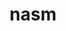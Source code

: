 ---
title: "nasm"
layout: cache
categories: [package, develop-2024-10-13]
meta: {"versions": ["2.16.03"], "compilers": ["apple-clang@=15.0.0", "gcc@=10.2.1", "gcc@=11.1.0", "gcc@=11.4.0", "gcc@=12.3.0", "gcc@=13.2.0", "gcc@=7.3.1", "gcc@=7.5.0", "gcc@=9.4.0", "oneapi@=2024.2.1"], "oss": ["amzn2", "centos7", "ubuntu18.04", "ubuntu20.04", "ubuntu22.04", "ubuntu24.04", "ventura"], "platforms": ["darwin", "linux"], "targets": ["aarch64", "neoverse_n1", "neoverse_v1", "neoverse_v2", "ppc64le", "x86_64_v3"], "stacks": ["aws-isc", "aws-isc-aarch64", "aws-pcluster-neoverse_v1", "data-vis-sdk", "developer-tools-manylinux2014", "e4s", "e4s-neoverse-v2", "e4s-neoverse_v1", "e4s-oneapi", "e4s-power", "e4s-rocm-external", "ml-darwin-aarch64-mps", "ml-linux-x86_64-cpu", "ml-linux-x86_64-cuda", "radiuss", "root"], "num_specs": 15, "num_specs_by_stack": {"root": 15, "ml-darwin-aarch64-mps": 1, "aws-isc-aarch64": 2, "aws-pcluster-neoverse_v1": 2, "aws-isc": 1, "developer-tools-manylinux2014": 1, "radiuss": 1, "e4s-power": 1, "e4s-neoverse_v1": 1, "data-vis-sdk": 1, "e4s-neoverse-v2": 1, "e4s": 1, "e4s-rocm-external": 1, "e4s-oneapi": 1, "ml-linux-x86_64-cpu": 1, "ml-linux-x86_64-cuda": 1}}
spec_details: [{"hash": "spptrn7e3gaeycuyonwjw23zfuq2cyw2", "compiler": "apple-clang@=15.0.0", "versions": ["2.16.03"], "os": "ventura", "platform": "darwin", "target": "aarch64", "variants": ["build_system=autotools"], "stacks": ["root", "ml-darwin-aarch64-mps"], "size": "-", "tarball": "https://binaries.spack.io/develop-2024-10-13/build_cache/darwin-ventura-aarch64/apple-clang-15.0.0/nasm-2.16.03/darwin-ventura-aarch64-apple-clang-15.0.0-nasm-2.16.03-spptrn7e3gaeycuyonwjw23zfuq2cyw2.spack"}, {"hash": "wam53ifhauqxnlmtayl2dzj4xjpfzjju", "compiler": "gcc@=7.3.1", "versions": ["2.16.03"], "os": "amzn2", "platform": "linux", "target": "aarch64", "variants": ["build_system=autotools"], "stacks": ["aws-isc-aarch64", "root"], "size": "-", "tarball": "https://binaries.spack.io/develop-2024-10-13/build_cache/linux-amzn2-aarch64/gcc-7.3.1/nasm-2.16.03/linux-amzn2-aarch64-gcc-7.3.1-nasm-2.16.03-wam53ifhauqxnlmtayl2dzj4xjpfzjju.spack"}, {"hash": "ehzwupirxre5veu2xqyrfk5xasbuvvdd", "compiler": "gcc@=12.3.0", "versions": ["2.16.03"], "os": "amzn2", "platform": "linux", "target": "neoverse_n1", "variants": ["build_system=autotools"], "stacks": ["root", "aws-pcluster-neoverse_v1"], "size": "-", "tarball": "https://binaries.spack.io/develop-2024-10-13/build_cache/linux-amzn2-neoverse_n1/gcc-12.3.0/nasm-2.16.03/linux-amzn2-neoverse_n1-gcc-12.3.0-nasm-2.16.03-ehzwupirxre5veu2xqyrfk5xasbuvvdd.spack"}, {"hash": "wuumoco6gv5hop24txjs2qa5vmghmx6q", "compiler": "gcc@=7.3.1", "versions": ["2.16.03"], "os": "amzn2", "platform": "linux", "target": "neoverse_n1", "variants": ["build_system=autotools"], "stacks": ["aws-isc-aarch64", "root"], "size": "-", "tarball": "https://binaries.spack.io/develop-2024-10-13/build_cache/linux-amzn2-neoverse_n1/gcc-7.3.1/nasm-2.16.03/linux-amzn2-neoverse_n1-gcc-7.3.1-nasm-2.16.03-wuumoco6gv5hop24txjs2qa5vmghmx6q.spack"}, {"hash": "pseg3outnbibpkhti2hudhum23lcl7ai", "compiler": "gcc@=12.3.0", "versions": ["2.16.03"], "os": "amzn2", "platform": "linux", "target": "neoverse_v1", "variants": ["build_system=autotools"], "stacks": ["root", "aws-pcluster-neoverse_v1"], "size": "-", "tarball": "https://binaries.spack.io/develop-2024-10-13/build_cache/linux-amzn2-neoverse_v1/gcc-12.3.0/nasm-2.16.03/linux-amzn2-neoverse_v1-gcc-12.3.0-nasm-2.16.03-pseg3outnbibpkhti2hudhum23lcl7ai.spack"}, {"hash": "fnsvlczliqebkkk5rw3gigf2ee26e6mc", "compiler": "gcc@=7.3.1", "versions": ["2.16.03"], "os": "amzn2", "platform": "linux", "target": "x86_64_v3", "variants": ["build_system=autotools"], "stacks": ["root", "aws-isc"], "size": "-", "tarball": "https://binaries.spack.io/develop-2024-10-13/build_cache/linux-amzn2-x86_64_v3/gcc-7.3.1/nasm-2.16.03/linux-amzn2-x86_64_v3-gcc-7.3.1-nasm-2.16.03-fnsvlczliqebkkk5rw3gigf2ee26e6mc.spack"}, {"hash": "cagspsojdsb6du66xhu3pk3jqslhxsuy", "compiler": "gcc@=10.2.1", "versions": ["2.16.03"], "os": "centos7", "platform": "linux", "target": "x86_64_v3", "variants": ["build_system=autotools"], "stacks": ["developer-tools-manylinux2014", "root"], "size": "-", "tarball": "https://binaries.spack.io/develop-2024-10-13/build_cache/linux-centos7-x86_64_v3/gcc-10.2.1/nasm-2.16.03/linux-centos7-x86_64_v3-gcc-10.2.1-nasm-2.16.03-cagspsojdsb6du66xhu3pk3jqslhxsuy.spack"}, {"hash": "zk6b7mdd2eil3op5z7pvkbzqpnll5b5d", "compiler": "gcc@=7.5.0", "versions": ["2.16.03"], "os": "ubuntu18.04", "platform": "linux", "target": "x86_64_v3", "variants": ["build_system=autotools"], "stacks": ["root", "radiuss"], "size": "-", "tarball": "https://binaries.spack.io/develop-2024-10-13/build_cache/linux-ubuntu18.04-x86_64_v3/gcc-7.5.0/nasm-2.16.03/linux-ubuntu18.04-x86_64_v3-gcc-7.5.0-nasm-2.16.03-zk6b7mdd2eil3op5z7pvkbzqpnll5b5d.spack"}, {"hash": "df2cuk5di5y7zotis3q5i4xpak2c7ivt", "compiler": "gcc@=9.4.0", "versions": ["2.16.03"], "os": "ubuntu20.04", "platform": "linux", "target": "ppc64le", "variants": ["build_system=autotools"], "stacks": ["root", "e4s-power"], "size": "-", "tarball": "https://binaries.spack.io/develop-2024-10-13/build_cache/linux-ubuntu20.04-ppc64le/gcc-9.4.0/nasm-2.16.03/linux-ubuntu20.04-ppc64le-gcc-9.4.0-nasm-2.16.03-df2cuk5di5y7zotis3q5i4xpak2c7ivt.spack"}, {"hash": "wuuzz2ntp5lq45wfedu5e6w7mhrh3cuz", "compiler": "gcc@=11.4.0", "versions": ["2.16.03"], "os": "ubuntu22.04", "platform": "linux", "target": "neoverse_v1", "variants": ["build_system=autotools"], "stacks": ["e4s-neoverse_v1", "root"], "size": "-", "tarball": "https://binaries.spack.io/develop-2024-10-13/build_cache/linux-ubuntu22.04-neoverse_v1/gcc-11.4.0/nasm-2.16.03/linux-ubuntu22.04-neoverse_v1-gcc-11.4.0-nasm-2.16.03-wuuzz2ntp5lq45wfedu5e6w7mhrh3cuz.spack"}, {"hash": "5djvwllg76ac3sa2aqukgkigsavvggs3", "compiler": "gcc@=11.1.0", "versions": ["2.16.03"], "os": "ubuntu20.04", "platform": "linux", "target": "x86_64_v3", "variants": ["build_system=autotools"], "stacks": ["root", "data-vis-sdk"], "size": "-", "tarball": "https://binaries.spack.io/develop-2024-10-13/build_cache/linux-ubuntu20.04-x86_64_v3/gcc-11.1.0/nasm-2.16.03/linux-ubuntu20.04-x86_64_v3-gcc-11.1.0-nasm-2.16.03-5djvwllg76ac3sa2aqukgkigsavvggs3.spack"}, {"hash": "bv3wvir4pjiful5bwdvhlihdex5tsm4n", "compiler": "gcc@=11.4.0", "versions": ["2.16.03"], "os": "ubuntu22.04", "platform": "linux", "target": "neoverse_v2", "variants": ["build_system=autotools"], "stacks": ["root", "e4s-neoverse-v2"], "size": "-", "tarball": "https://binaries.spack.io/develop-2024-10-13/build_cache/linux-ubuntu22.04-neoverse_v2/gcc-11.4.0/nasm-2.16.03/linux-ubuntu22.04-neoverse_v2-gcc-11.4.0-nasm-2.16.03-bv3wvir4pjiful5bwdvhlihdex5tsm4n.spack"}, {"hash": "unetmyivjmzyn23nip3fconqdkdhgoku", "compiler": "gcc@=11.4.0", "versions": ["2.16.03"], "os": "ubuntu22.04", "platform": "linux", "target": "x86_64_v3", "variants": ["build_system=autotools"], "stacks": ["e4s", "e4s-rocm-external", "root"], "size": "-", "tarball": "https://binaries.spack.io/develop-2024-10-13/build_cache/linux-ubuntu22.04-x86_64_v3/gcc-11.4.0/nasm-2.16.03/linux-ubuntu22.04-x86_64_v3-gcc-11.4.0-nasm-2.16.03-unetmyivjmzyn23nip3fconqdkdhgoku.spack"}, {"hash": "ffbla7v6aywnp22lam3afc7t5kmr27db", "compiler": "oneapi@=2024.2.1", "versions": ["2.16.03"], "os": "ubuntu22.04", "platform": "linux", "target": "x86_64_v3", "variants": ["build_system=autotools"], "stacks": ["e4s-oneapi", "root"], "size": "-", "tarball": "https://binaries.spack.io/develop-2024-10-13/build_cache/linux-ubuntu22.04-x86_64_v3/oneapi-2024.2.1/nasm-2.16.03/linux-ubuntu22.04-x86_64_v3-oneapi-2024.2.1-nasm-2.16.03-ffbla7v6aywnp22lam3afc7t5kmr27db.spack"}, {"hash": "nsmv4xvxtp3g7d7lbq2sk2cpp5eqtptn", "compiler": "gcc@=13.2.0", "versions": ["2.16.03"], "os": "ubuntu24.04", "platform": "linux", "target": "x86_64_v3", "variants": ["build_system=autotools"], "stacks": ["root", "ml-linux-x86_64-cpu", "ml-linux-x86_64-cuda"], "size": "-", "tarball": "https://binaries.spack.io/develop-2024-10-13/build_cache/linux-ubuntu24.04-x86_64_v3/gcc-13.2.0/nasm-2.16.03/linux-ubuntu24.04-x86_64_v3-gcc-13.2.0-nasm-2.16.03-nsmv4xvxtp3g7d7lbq2sk2cpp5eqtptn.spack"}]
---